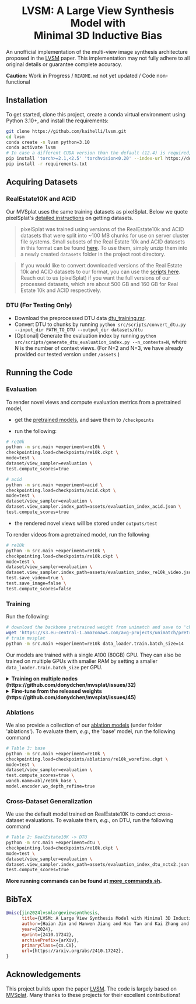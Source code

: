 <h1 align="center">LVSM: A Large View Synthesis Model with<br>Minimal 3D Inductive Bias</h1>

An unofficial implementation of the multi-view image synthesis architecture proposed in the [LVSM](https://haian-jin.github.io/projects/LVSM/) paper. This implementation may not fully adhere to all original details or guarantee complete accuracy.

**Caution:** Work in Progress / `README.md` not yet updated / Code non-functional

## Installation

To get started, clone this project, create a conda virtual environment using Python 3.10+, and install the requirements:

```bash
git clone https://github.com/kaihelli/lvsm.git
cd lvsm
conda create -n lvsm python=3.10
conda activate lvsm
# In case a different CUDA version than the default (12.4) is required, execute the following line with the correct version specified.
pip install 'torch>=2.1,<2.5' 'torchvision<0.20' --index-url https://download.pytorch.org/whl/cu121
pip install -r requirements.txt
```

## Acquiring Datasets

### RealEstate10K and ACID

Our MVSplat uses the same training datasets as pixelSplat. Below we quote pixelSplat's [detailed instructions](https://github.com/dcharatan/pixelsplat?tab=readme-ov-file#acquiring-datasets) on getting datasets.

> pixelSplat was trained using versions of the RealEstate10k and ACID datasets that were split into ~100 MB chunks for use on server cluster file systems. Small subsets of the Real Estate 10k and ACID datasets in this format can be found [here](https://drive.google.com/drive/folders/1joiezNCyQK2BvWMnfwHJpm2V77c7iYGe?usp=sharing). To use them, simply unzip them into a newly created `datasets` folder in the project root directory.

> If you would like to convert downloaded versions of the Real Estate 10k and ACID datasets to our format, you can use the [scripts here](https://github.com/dcharatan/real_estate_10k_tools). Reach out to us (pixelSplat) if you want the full versions of our processed datasets, which are about 500 GB and 160 GB for Real Estate 10k and ACID respectively.

### DTU (For Testing Only)

* Download the preprocessed DTU data [dtu_training.rar](https://drive.google.com/file/d/1eDjh-_bxKKnEuz5h-HXS7EDJn59clx6V/view).
* Convert DTU to chunks by running `python src/scripts/convert_dtu.py --input_dir PATH_TO_DTU --output_dir datasets/dtu`
* [Optional] Generate the evaluation index by running `python src/scripts/generate_dtu_evaluation_index.py --n_contexts=N`, where N is the number of context views. (For N=2 and N=3, we have already provided our tested version under `/assets`.)

## Running the Code

### Evaluation

To render novel views and compute evaluation metrics from a pretrained model,

* get the [pretrained models](https://drive.google.com/drive/folders/14_E_5R6ojOWnLSrSVLVEMHnTiKsfddjU), and save them to `/checkpoints`

* run the following:

```bash
# re10k
python -m src.main +experiment=re10k \
checkpointing.load=checkpoints/re10k.ckpt \
mode=test \
dataset/view_sampler=evaluation \
test.compute_scores=true

# acid
python -m src.main +experiment=acid \
checkpointing.load=checkpoints/acid.ckpt \
mode=test \
dataset/view_sampler=evaluation \
dataset.view_sampler.index_path=assets/evaluation_index_acid.json \
test.compute_scores=true
```

* the rendered novel views will be stored under `outputs/test`

To render videos from a pretrained model, run the following

```bash
# re10k
python -m src.main +experiment=re10k \
checkpointing.load=checkpoints/re10k.ckpt \
mode=test \
dataset/view_sampler=evaluation \
dataset.view_sampler.index_path=assets/evaluation_index_re10k_video.json \
test.save_video=true \
test.save_image=false \
test.compute_scores=false
```

### Training

Run the following:

```bash
# download the backbone pretrained weight from unimatch and save to 'checkpoints/'
wget 'https://s3.eu-central-1.amazonaws.com/avg-projects/unimatch/pretrained/gmdepth-scale1-resumeflowthings-scannet-5d9d7964.pth' -P checkpoints
# train mvsplat
python -m src.main +experiment=re10k data_loader.train.batch_size=14
```

Our models are trained with a single A100 (80GB) GPU. They can also be trained on multiple GPUs with smaller RAM by setting a smaller `data_loader.train.batch_size` per GPU.

<details>
  <summary><b>Training on multiple nodes (https://github.com/donydchen/mvsplat/issues/32)</b></summary>
Since this project is built on top of pytorch_lightning, it can be trained on multiple nodes hosted on the SLURM cluster. For example, to train on 2 nodes (with 2 GPUs on each node), add the following lines to the SLURM job script

```bash
#SBATCH --nodes=2           # should match with trainer.num_nodes
#SBATCH --gres=gpu:2        # gpu per node
#SBATCH --ntasks-per-node=2

# optional, for debugging
export NCCL_DEBUG=INFO
export HYDRA_FULL_ERROR=1
# optional, set network interface, obtained from ifconfig
export NCCL_SOCKET_IFNAME=[YOUR NETWORK INTERFACE]
# optional, set IB GID index
export NCCL_IB_GID_INDEX=3

# run the command with 'srun'
srun python -m src.main +experiment=re10k \
data_loader.train.batch_size=4 \
trainer.num_nodes=2
```

References:
* [Pytorch Lightning: RUN ON AN ON-PREM CLUSTER (ADVANCED)](https://lightning.ai/docs/pytorch/stable/clouds/cluster_advanced.html)
* [NCCL: How to set NCCL_SOCKET_IFNAME](https://github.com/NVIDIA/nccl/issues/286)
* [NCCL: NCCL WARN NET/IB](https://github.com/NVIDIA/nccl/issues/426)

</details>

<details>
  <summary><b>Fine-tune from the released weights (https://github.com/donydchen/mvsplat/issues/45)</b></summary>
To fine-tune from the released weights <i>without</i> loading the optimizer states, run the following:

```bash
python -m src.main +experiment=re10k data_loader.train.batch_size=14 \
checkpointing.load=checkpoints/re10k.ckpt \
checkpointing.resume=false
```

</details>

### Ablations

We also provide a collection of our [ablation models](https://drive.google.com/drive/folders/14_E_5R6ojOWnLSrSVLVEMHnTiKsfddjU) (under folder 'ablations'). To evaluate them, *e.g.*, the 'base' model, run the following command

```bash
# Table 3: base
python -m src.main +experiment=re10k \
checkpointing.load=checkpoints/ablations/re10k_worefine.ckpt \
mode=test \
dataset/view_sampler=evaluation \
test.compute_scores=true \
wandb.name=abl/re10k_base \
model.encoder.wo_depth_refine=true 
```

### Cross-Dataset Generalization

We use the default model trained on RealEstate10K to conduct cross-dataset evaluations. To evaluate them, *e.g.*, on DTU, run the following command

```bash
# Table 2: RealEstate10K -> DTU
python -m src.main +experiment=dtu \
checkpointing.load=checkpoints/re10k.ckpt \
mode=test \
dataset/view_sampler=evaluation \
dataset.view_sampler.index_path=assets/evaluation_index_dtu_nctx2.json \
test.compute_scores=true
```

**More running commands can be found at [more_commands.sh](more_commands.sh).**

## BibTeX

```bibtex
@misc{jin2024lvsmlargeviewsynthesis,
      title={LVSM: A Large View Synthesis Model with Minimal 3D Inductive Bias}, 
      author={Haian Jin and Hanwen Jiang and Hao Tan and Kai Zhang and Sai Bi and Tianyuan Zhang and Fujun Luan and Noah Snavely and Zexiang Xu},
      year={2024},
      eprint={2410.17242},
      archivePrefix={arXiv},
      primaryClass={cs.CV},
      url={https://arxiv.org/abs/2410.17242}, 
}
```

## Acknowledgements

This project builds upon the paper [LVSM](https://haian-jin.github.io/projects/LVSM/). The code is largely based on [MVSplat](https://github.com/donydchen/mvsplat). Many thanks to these projects for their excellent contributions!
